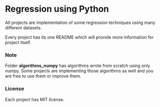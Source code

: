 # Regression using Python

All projects are implementation of some regression techniques using many different datasets.

Every project has its one README which will provide more information for project itself.

### Note

Folder **algorithms_numpy** has algorithms wrote from scratch using only numpy. Some projects are implementing those algorithms as well and you are free to use them or improve them.

### License

Each project has MIT license.
